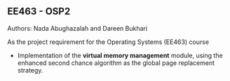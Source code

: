 EE463 - OSP2
------------

Authors: Nada Abughazalah and Dareen Bukhari

As the project requirement for the Operating Systems (EE463) course 

* Implementation of the **virtual memory management** module, using the enhanced second chance algorithm as the global page replacement strategy.
